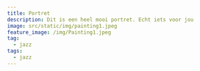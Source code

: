 ```yaml
---
title: Portret
description: Dit is een heel mooi portret. Echt iets voor jou
image: src/static/img/painting1.jpeg
feature_image: /img/Painting1.jpeg
tag:
  - jazz
tags:
  - jazz
---
```

